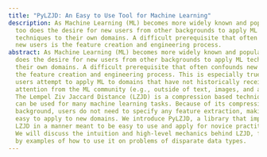 ```yaml
---
title: "PyLZJD: An Easy to Use Tool for Machine Learning"
description: As Machine Learning (ML) becomes more widely known and popular, so
  too does the desire for new users from other backgrounds to apply ML
  techniques to their own domains. A difficult prerequisite that often confounds
  new users is the feature creation and engineering process.
abstract: As Machine Learning (ML) becomes more widely known and popular, so too
  does the desire for new users from other backgrounds to apply ML techniques to
  their own domains. A difficult prerequisite that often confounds new users is
  the feature creation and engineering process. This is especially true when
  users attempt to apply ML to domains that have not historically received
  attention from the ML community (e.g., outside of text, images, and audio).
  The Lempel Ziv Jaccard Distance (LZJD) is a compression based technique that
  can be used for many machine learning tasks. Because of its compression
  background, users do not need to specify any feature extraction, making it
  easy to apply to new domains. We introduce PyLZJD, a library that implements
  LZJD in a manner meant to be easy to use and apply for novice practitioners.
  We will discuss the intuition and high-level mechanics behind LZJD, followed
  by examples of how to use it on problems of disparate data types.
---
```


